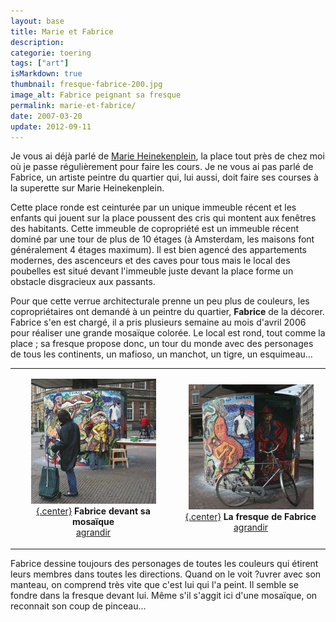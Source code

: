 ```yaml
---
layout: base
title: Marie et Fabrice
description: 
categorie: toering
tags: ["art"]
isMarkdown: true
thumbnail: fresque-fabrice-200.jpg
image_alt: Fabrice peignant sa fresque
permalink: marie-et-fabrice/
date: 2007-03-20
update: 2012-09-11
---
```




Je vous ai déjà parlé de [Marie Heinekenplein](/marie-heineken-est-fan-de-l-om), la place tout près de chez moi où je passe régulièrement pour faire les cours. Je ne vous ai pas parlé de Fabrice, un artiste peintre du quartier qui, lui aussi, doit faire ses courses à la superette sur Marie Heinekenplein.

Cette place ronde est ceinturée par un unique immeuble récent et les enfants qui jouent sur la place poussent des cris qui montent aux fenêtres des habitants. Cette immeuble de copropriété est un immeuble récent dominé par une tour de plus de 10 étages (à Amsterdam, les maisons font généralement 4 étages maximum). Il est bien agencé des appartements modernes, des ascenceurs et des caves pour tous mais le local des poubelles est situé devant l'immeuble juste devant la place forme un obstacle disgracieux aux passants.

Pour que cette verrue architecturale prenne un peu plus de couleurs, les copropriétaires ont demandé à un peintre du quartier, **Fabrice** de la décorer. Fabrice s'en est chargé, il a pris plusieurs semaine au mois d'avril 2006 pour réaliser une grande mosaïque colorée. Le local est rond, tout comme la place ; sa fresque propose donc, un tour du monde avec des personages de tous les continents, un mafioso, un manchot, un tigre, un esquimeau...


<!-- HTML -->
<table align=center cellpadding=3><tr><td align=center>

[![Fabrice peignant sa fresque](fresque-fabrice-200.jpg){.center}](http://flickr.com/photos/13274211@N00/425364778/)
**Fabrice devant sa mosaïque**  
[agrandir](http://flickr.com/photos/13274211@N00/425364778/)
<!-- HTML -->
</td><td align=center>

[![Fresque de fabrice](fresque-fabrice-img_6314carre200.jpg){.center}](http://flickr.com/photos/13274211@N00/425364784/)
**La fresque de Fabrice**  
[agrandir](http://flickr.com/photos/13274211@N00/425364784/)
<!-- HTML -->
</td></tr></table>


Fabrice dessine toujours des personages de toutes les couleurs qui étirent leurs membres dans toutes les directions. Quand on le voit ?uvrer avec son manteau, on comprend très vite que c'est lui qui l'a peint. Il semble se fondre dans la fresque devant lui. Même s'il s'aggit ici d'une mosaïque, on reconnait son coup de pinceau...
